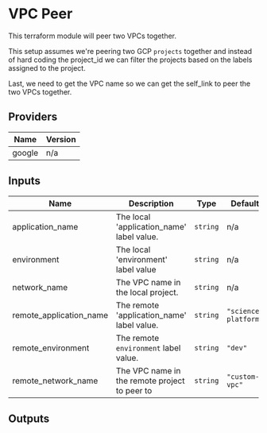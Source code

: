 # VPC Peer

This terraform module will peer two VPCs together.

This setup assumes we're peering two GCP `projects` together and instead of hard coding the project_id we can filter the projects based on the labels assigned to the project.

Last, we need to get the VPC name so we can get the self_link to peer the two VPCs together.

## Providers

| Name | Version |
|------|---------|
| google | n/a |

## Inputs

| Name | Description | Type | Default | Required |
|------|-------------|------|---------|:--------:|
| application\_name | The local 'application\_name' label value. | `string` | n/a | yes |
| environment | The local 'environment' label value | `string` | n/a | yes |
| network\_name | The VPC name in the local project. | `string` | n/a | yes |
| remote\_application\_name | The remote 'application\_name' label value. | `string` | `"science-platform"` | no |
| remote\_environment | The remote `environment` label value. | `string` | `"dev"` | no |
| remote\_network\_name | The VPC name in the remote project to peer to | `string` | `"custom-vpc"` | no |

## Outputs